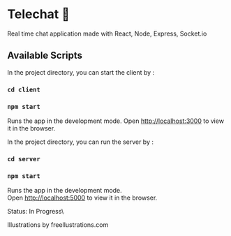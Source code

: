 # Telechat :speech_balloon:
Real time chat application made with React, Node, Express, Socket.io

## Available Scripts

In the project directory, you can start the client by :
### `cd client`
### `npm start`

Runs the app in the development mode.
Open [http://localhost:3000](http://localhost:3000) to view it in the browser.


In the project directory, you can run the server by :
### `cd server`
### `npm start`

Runs the app in the development mode.\
Open [http://localhost:5000](http://localhost:5000) to view it in the browser.

Status: In Progress\

Illustrations by freellustrations.com
